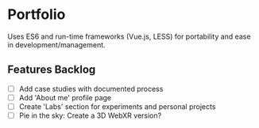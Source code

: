 # Portfolio

Uses ES6 and run-time frameworks (Vue.js, LESS) for portability and ease in development/management.

## Features Backlog

- [ ] Add case studies with documented process
- [ ] Add 'About me' profile page
- [ ] Create 'Labs' section for experiments and personal projects
- [ ] Pie in the sky: Create a 3D WebXR version?
